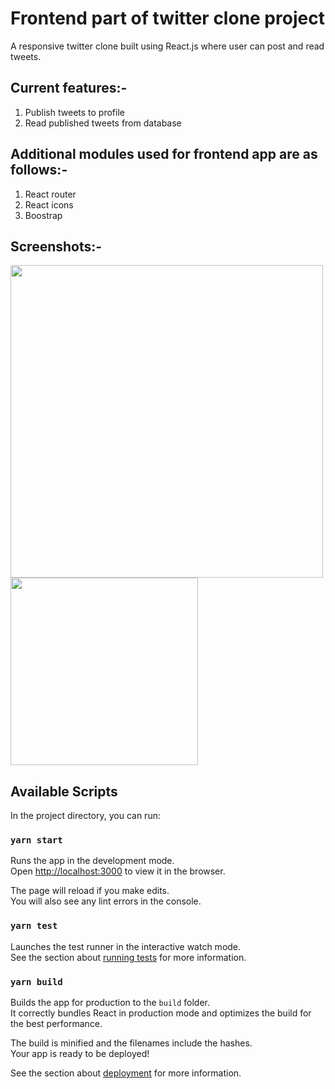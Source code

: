 # Frontend part of twitter clone project

A responsive twitter clone built using React.js where user can post and read tweets.

## Current features:-
1. Publish tweets to profile
2. Read published tweets from database

## Additional modules used for frontend app are as follows:-
1. React router
2. React icons
3. Boostrap

## Screenshots:-
<p>
<img src="https://res.cloudinary.com/dk22rcdch/image/upload/v1624385212/TwitterClone/Screenshot_2021-06-22_at_11.33.37_PM_w96qzy.png" width=500 />
<img src="https://res.cloudinary.com/dk22rcdch/image/upload/v1624385206/TwitterClone/Screenshot_2021-06-22_at_11.33.59_PM_rjude0.png" width=300 />
<p>  

## Available Scripts

In the project directory, you can run:

### `yarn start`

Runs the app in the development mode.\
Open [http://localhost:3000](http://localhost:3000) to view it in the browser.

The page will reload if you make edits.\
You will also see any lint errors in the console.

### `yarn test`

Launches the test runner in the interactive watch mode.\
See the section about [running tests](https://facebook.github.io/create-react-app/docs/running-tests) for more information.

### `yarn build`

Builds the app for production to the `build` folder.\
It correctly bundles React in production mode and optimizes the build for the best performance.

The build is minified and the filenames include the hashes.\
Your app is ready to be deployed!

See the section about [deployment](https://facebook.github.io/create-react-app/docs/deployment) for more information.
